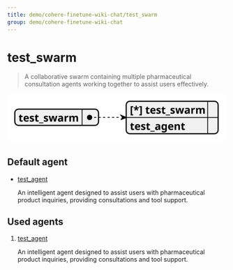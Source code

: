 ```yaml
---
title: demo/cohere-finetune-wiki-chat/test_swarm
group: demo/cohere-finetune-wiki-chat
---
```


# test_swarm

> A collaborative swarm containing multiple pharmaceutical consultation agents working together to assist users effectively.

![schema](./image/swarm_schema_test_swarm.svg)

## Default agent

 - [test_agent](./agent/test_agent.md)

	An intelligent agent designed to assist users with pharmaceutical product inquiries, providing consultations and tool support.

## Used agents

1. [test_agent](./agent/test_agent.md)

	An intelligent agent designed to assist users with pharmaceutical product inquiries, providing consultations and tool support.

